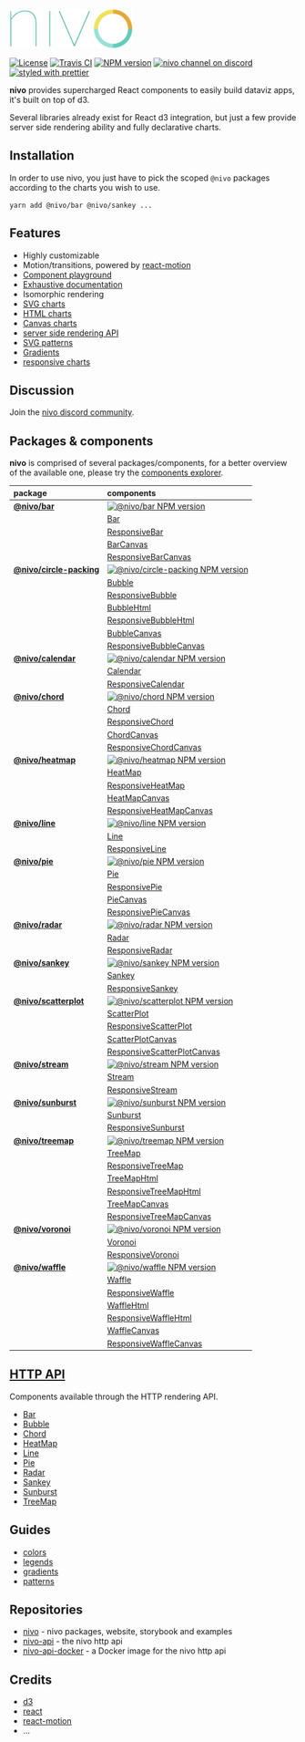 <img alt="nivo" src="https://raw.githubusercontent.com/plouc/nivo/master/nivo.png" width="216" height="68"/>

[![License][license-image]][license-url]
[![Travis CI][travis-image]][travis-url]
[![NPM version][npm-image]][npm-url]
[![nivo channel on discord](https://img.shields.io/badge/discord-nivo-61dafb.svg?style=flat-square)](https://discord.gg/n7Ft74f)
[![styled with prettier][prettier-image]][prettier-url]

**nivo** provides supercharged React components to easily build dataviz apps,
it's built on top of d3.

Several libraries already exist for React d3 integration,
but just a few provide server side rendering ability and fully declarative charts.

## Installation

In order to use nivo, you just have to pick the scoped `@nivo` packages according to the charts you wish to use.

```
yarn add @nivo/bar @nivo/sankey ...
```

## Features

* Highly customizable
* Motion/transitions, powered by [react-motion](https://github.com/chenglou/react-motion)
* [Component playground](http://nivo.rocks)
* [Exhaustive documentation](http://nivo.rocks)
* Isomorphic rendering
* [SVG charts](http://nivo.rocks/components?filter=svg)
* [HTML charts](http://nivo.rocks/components?filter=html)
* [Canvas charts](http://nivo.rocks/components?filter=canvas)
* [server side rendering API](https://github.com/plouc/nivo-api)
* [SVG patterns](http://nivo.rocks/guides/patterns)
* [Gradients](http://nivo.rocks/guides/gradients)
* [responsive charts](http://nivo.rocks/components?q=responsive)

## Discussion

Join the [nivo discord community](https://discord.gg/n7Ft74f).

## Packages & components

**nivo** is comprised of several packages/components, for a better overview of the available one,
please try the [components explorer](http://nivo.rocks/components).

| package                                                                                            | components                                                                                                                                                         |
| :------------------------------------------------------------------------------------------------- | :----------------------------------------------------------------------------------------------------------------------------------------------------------------- |
| [**@nivo/bar**](https://github.com/plouc/nivo/tree/master/packages/nivo-bar)                       | [![@nivo/bar NPM version](https://img.shields.io/npm/v/@nivo/bar.svg?style=flat-square)](https://www.npmjs.com/package/@nivo/bar)                                  |
|                                                                                                    | [Bar](http://nivo.rocks/bar)                                                                                                                                       |
|                                                                                                    | [ResponsiveBar](http://nivo.rocks/bar)                                                                                                                             |
|                                                                                                    | [BarCanvas](http://nivo.rocks/bar/canvas)                                                                                                                          |
|                                                                                                    | [ResponsiveBarCanvas](http://nivo.rocks/bar/canvas)                                                                                                                |
| [**@nivo/circle-packing**](https://github.com/plouc/nivo/tree/master/packages/nivo-circle-packing) | [![@nivo/circle-packing NPM version](https://img.shields.io/npm/v/@nivo/circle-packing.svg?style=flat-square)](https://www.npmjs.com/package/@nivo/circle-packing) |
|                                                                                                    | [Bubble](http://nivo.rocks/bubble)                                                                                                                                 |
|                                                                                                    | [ResponsiveBubble](http://nivo.rocks/bubble)                                                                                                                       |
|                                                                                                    | [BubbleHtml](http://nivo.rocks/bubble/html)                                                                                                                        |
|                                                                                                    | [ResponsiveBubbleHtml](http://nivo.rocks/bubble/html)                                                                                                              |
|                                                                                                    | [BubbleCanvas](http://nivo.rocks/bubble/canvas)                                                                                                                    |
|                                                                                                    | [ResponsiveBubbleCanvas](http://nivo.rocks/bubble/canvas)                                                                                                          |
| [**@nivo/calendar**](https://github.com/plouc/nivo/tree/master/packages/nivo-calendar)             | [![@nivo/calendar NPM version](https://img.shields.io/npm/v/@nivo/calendar.svg?style=flat-square)](https://www.npmjs.com/package/@nivo/calendar)                   |
|                                                                                                    | [Calendar](http://nivo.rocks/calendar)                                                                                                                             |
|                                                                                                    | [ResponsiveCalendar](http://nivo.rocks/calendar)                                                                                                                   |
| [**@nivo/chord**](https://github.com/plouc/nivo/tree/master/packages/nivo-chord)                   | [![@nivo/chord NPM version](https://img.shields.io/npm/v/@nivo/chord.svg?style=flat-square)](https://www.npmjs.com/package/@nivo/chord)                            |
|                                                                                                    | [Chord](http://nivo.rocks/chord)                                                                                                                                   |
|                                                                                                    | [ResponsiveChord](http://nivo.rocks/chord)                                                                                                                         |
|                                                                                                    | [ChordCanvas](http://nivo.rocks/chord/canvas)                                                                                                                      |
|                                                                                                    | [ResponsiveChordCanvas](http://nivo.rocks/chord/canvas)                                                                                                            |
| [**@nivo/heatmap**](https://github.com/plouc/nivo/tree/master/packages/nivo-heatmap)               | [![@nivo/heatmap NPM version](https://img.shields.io/npm/v/@nivo/heatmap.svg?style=flat-square)](https://www.npmjs.com/package/@nivo/heatmap)                      |
|                                                                                                    | [HeatMap](http://nivo.rocks/heatmap)                                                                                                                               |
|                                                                                                    | [ResponsiveHeatMap](http://nivo.rocks/heatmap)                                                                                                                     |
|                                                                                                    | [HeatMapCanvas](http://nivo.rocks/heatmap/canvas)                                                                                                                  |
|                                                                                                    | [ResponsiveHeatMapCanvas](http://nivo.rocks/heatmap/canvas)                                                                                                        |
| [**@nivo/line**](https://github.com/plouc/nivo/tree/master/packages/nivo-line)                     | [![@nivo/line NPM version](https://img.shields.io/npm/v/@nivo/line.svg?style=flat-square)](https://www.npmjs.com/package/@nivo/line)                               |
|                                                                                                    | [Line](http://nivo.rocks/line)                                                                                                                                     |
|                                                                                                    | [ResponsiveLine](http://nivo.rocks/line)                                                                                                                           |
| [**@nivo/pie**](https://github.com/plouc/nivo/tree/master/packages/nivo-pie)                       | [![@nivo/pie NPM version](https://img.shields.io/npm/v/@nivo/pie.svg?style=flat-square)](https://www.npmjs.com/package/@nivo/pie)                                  |
|                                                                                                    | [Pie](http://nivo.rocks/pie)                                                                                                                                       |
|                                                                                                    | [ResponsivePie](http://nivo.rocks/pie)                                                                                                                             |
|                                                                                                    | [PieCanvas](http://nivo.rocks/pie/canvas)                                                                                                                          |
|                                                                                                    | [ResponsivePieCanvas](http://nivo.rocks/pie/canvas)                                                                                                                |
| [**@nivo/radar**](https://github.com/plouc/nivo/tree/master/packages/nivo-radar)                   | [![@nivo/radar NPM version](https://img.shields.io/npm/v/@nivo/radar.svg?style=flat-square)](https://www.npmjs.com/package/@nivo/radar)                            |
|                                                                                                    | [Radar](http://nivo.rocks/radar)                                                                                                                                   |
|                                                                                                    | [ResponsiveRadar](http://nivo.rocks/radar)                                                                                                                         |
| [**@nivo/sankey**](https://github.com/plouc/nivo/tree/master/packages/nivo-sankey)                 | [![@nivo/sankey NPM version](https://img.shields.io/npm/v/@nivo/sankey.svg?style=flat-square)](https://www.npmjs.com/package/@nivo/sankey)                         |
|                                                                                                    | [Sankey](http://nivo.rocks/sankey)                                                                                                                                 |
|                                                                                                    | [ResponsiveSankey](http://nivo.rocks/sankey)                                                                                                                       |
| [**@nivo/scatterplot**](https://github.com/plouc/nivo/tree/master/packages/nivo-scatterplot)       | [![@nivo/scatterplot NPM version](https://img.shields.io/npm/v/@nivo/scatterplot.svg?style=flat-square)](https://www.npmjs.com/package/@nivo/scatterplot)          |
|                                                                                                    | [ScatterPlot](http://nivo.rocks/scatterplot)                                                                                                                       |
|                                                                                                    | [ResponsiveScatterPlot](http://nivo.rocks/scatterplot)                                                                                                             |
|                                                                                                    | [ScatterPlotCanvas](http://nivo.rocks/scatterplot/canvas)                                                                                                          |
|                                                                                                    | [ResponsiveScatterPlotCanvas](http://nivo.rocks/scatterplot/canvas)                                                                                                |
| [**@nivo/stream**](https://github.com/plouc/nivo/tree/master/packages/nivo-stream)                 | [![@nivo/stream NPM version](https://img.shields.io/npm/v/@nivo/stream.svg?style=flat-square)](https://www.npmjs.com/package/@nivo/stream)                         |
|                                                                                                    | [Stream](http://nivo.rocks/stream)                                                                                                                                 |
|                                                                                                    | [ResponsiveStream](http://nivo.rocks/stream)                                                                                                                       |
| [**@nivo/sunburst**](https://github.com/plouc/nivo/tree/master/packages/nivo-sunburst)             | [![@nivo/sunburst NPM version](https://img.shields.io/npm/v/@nivo/sunburst.svg?style=flat-square)](https://www.npmjs.com/package/@nivo/sunburst)                   |
|                                                                                                    | [Sunburst](http://nivo.rocks/sunburst)                                                                                                                             |
|                                                                                                    | [ResponsiveSunburst](http://nivo.rocks/sunburst)                                                                                                                   |
| [**@nivo/treemap**](https://github.com/plouc/nivo/tree/master/packages/nivo-treemap)               | [![@nivo/treemap NPM version](https://img.shields.io/npm/v/@nivo/treemap.svg?style=flat-square)](https://www.npmjs.com/package/@nivo/treemap)                      |
|                                                                                                    | [TreeMap](http://nivo.rocks/treemap)                                                                                                                               |
|                                                                                                    | [ResponsiveTreeMap](http://nivo.rocks/treemap)                                                                                                                     |
|                                                                                                    | [TreeMapHtml](http://nivo.rocks/treemap/html)                                                                                                                      |
|                                                                                                    | [ResponsiveTreeMapHtml](http://nivo.rocks/treemap/html)                                                                                                            |
|                                                                                                    | [TreeMapCanvas](http://nivo.rocks/treemap/canvas)                                                                                                                  |
|                                                                                                    | [ResponsiveTreeMapCanvas](http://nivo.rocks/treemap/canvas)                                                                                                        |
| [**@nivo/voronoi**](https://github.com/plouc/nivo/tree/master/packages/nivo-voronoi)               | [![@nivo/voronoi NPM version](https://img.shields.io/npm/v/@nivo/voronoi.svg?style=flat-square)](https://www.npmjs.com/package/@nivo/voronoi)                      |
|                                                                                                    | [Voronoi](http://nivo.rocks/voronoi)                                                                                                                               |
|                                                                                                    | [ResponsiveVoronoi](http://nivo.rocks/voronoi)                                                                                                                     |
| [**@nivo/waffle**](https://github.com/plouc/nivo/tree/master/packages/nivo-waffle)                 | [![@nivo/waffle NPM version](https://img.shields.io/npm/v/@nivo/waffle.svg?style=flat-square)](https://www.npmjs.com/package/@nivo/waffle)                         |
|                                                                                                    | [Waffle](http://nivo.rocks/waffle)                                                                                                                                 |
|                                                                                                    | [ResponsiveWaffle](http://nivo.rocks/waffle)                                                                                                                       |
|                                                                                                    | [WaffleHtml](http://nivo.rocks/waffle/html)                                                                                                                        |
|                                                                                                    | [ResponsiveWaffleHtml](http://nivo.rocks/waffle/html)                                                                                                              |
|                                                                                                    | [WaffleCanvas](http://nivo.rocks/waffle/canvas)                                                                                                                    |
|                                                                                                    | [ResponsiveWaffleCanvas](http://nivo.rocks/waffle/canvas)                                                                                                          |

## [HTTP API](https://github.com/plouc/nivo-api)

Components available through the HTTP rendering API.

* [Bar](https://nivo-api.herokuapp.com/samples/bar.svg)
* [Bubble](https://nivo-api.herokuapp.com/samples/bubble.svg)
* [Chord](https://nivo-api.herokuapp.com/samples/chord.svg)
* [HeatMap](https://nivo-api.herokuapp.com/samples/heatmap.svg)
* [Line](https://nivo-api.herokuapp.com/samples/line.svg)
* [Pie](https://nivo-api.herokuapp.com/samples/pie.svg)
* [Radar](https://nivo-api.herokuapp.com/samples/radar.svg)
* [Sankey](https://nivo-api.herokuapp.com/samples/sankey.svg)
* [Sunburst](https://nivo-api.herokuapp.com/samples/sunburst.svg)
* [TreeMap](https://nivo-api.herokuapp.com/samples/treemap.svg)

## Guides

* [colors](http://nivo.rocks/guides/colors)
* [legends](http://nivo.rocks/guides/legends)
* [gradients](http://nivo.rocks/guides/gradients)
* [patterns](http://nivo.rocks/guides/patterns)

## Repositories

* [nivo](https://github.com/plouc/nivo) - nivo packages, website, storybook and examples
* [nivo-api](https://github.com/plouc/nivo-api) - the nivo http api
* [nivo-api-docker](https://github.com/plouc/nivo-api-docker) - a Docker image for the nivo http api

## Credits

* [d3](https://d3js.org/)
* [react](https://facebook.github.io/react/)
* [react-motion](https://github.com/chenglou/react-motion)
* …

[license-image]: https://img.shields.io/github/license/plouc/nivo.svg?style=flat-square
[license-url]: https://github.com/plouc/nivo/blob/master/LICENSE.md
[npm-image]: https://img.shields.io/npm/v/@nivo/core.svg?style=flat-square
[npm-url]: https://www.npmjs.com/~nivo
[travis-image]: https://img.shields.io/travis/plouc/nivo.svg?style=flat-square
[travis-url]: https://travis-ci.org/plouc/nivo
[prettier-image]: https://img.shields.io/badge/styled_with-prettier-ff69b4.svg?style=flat-square
[prettier-url]: https://github.com/prettier/prettier
